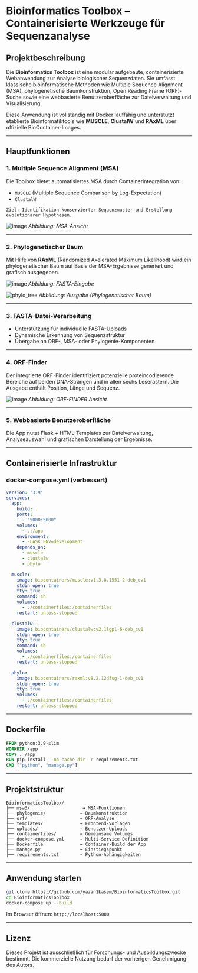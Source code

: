 # Bioinformatics Toolbox – Containerisierte Werkzeuge für Sequenzanalyse

## Projektbeschreibung

Die **Bioinformatics Toolbox** ist eine modular aufgebaute, containerisierte Webanwendung zur Analyse biologischer Sequenzdaten. Sie umfasst klassische bioinformatische Methoden wie Multiple Sequence Alignment (MSA), phylogenetische Baumkonstruktion, Open Reading Frame (ORF)-Suche sowie eine webbasierte Benutzeroberfläche zur Dateiverwaltung und Visualisierung.

Diese Anwendung ist vollständig mit Docker lauffähig und unterstützt etablierte Bioinformatiktools wie **MUSCLE**, **ClustalW** und **RAxML** über offizielle BioContainer-Images.

---

## Hauptfunktionen

### 1. Multiple Sequence Alignment (MSA)

Die Toolbox bietet automatisiertes MSA durch Containerintegration von:
- `MUSCLE` (Multiple Sequence Comparison by Log-Expectation)
- `ClustalW`

```text
Ziel: Identifikation konservierter Sequenzmuster und Erstellung evolutionärer Hypothesen.
```

![image](https://github.com/user-attachments/assets/876db3ba-5612-4e86-8d53-400a713763d7)
*Abbildung: MSA-Ansicht*

---

### 2. Phylogenetischer Baum

Mit Hilfe von **RAxML** (Randomized Axelerated Maximum Likelihood) wird ein phylogenetischer Baum auf Basis der MSA-Ergebnisse generiert und grafisch ausgegeben.

![image](https://github.com/user-attachments/assets/aca199ec-6ef8-45fa-8b03-eebc6de56c4a)
*Abbildung: FASTA-Eingabe*

![phylo_tree](https://github.com/user-attachments/assets/7c54f5af-1c9f-4546-89d2-8970e2e70cc8)
*Abbildung: Ausgabe (Phylogenetischer Baum)*

---

### 3. FASTA-Datei-Verarbeitung

- Unterstützung für individuelle FASTA-Uploads
- Dynamische Erkennung von Sequenzstruktur
- Übergabe an ORF-, MSA- oder Phylogenie-Komponenten

---

### 4. ORF-Finder

Der integrierte ORF-Finder identifiziert potenzielle proteincodierende Bereiche auf beiden DNA-Strängen und in allen sechs Leserastern. Die Ausgabe enthält Position, Länge und Sequenz.

![image](https://github.com/user-attachments/assets/f223cde4-403f-4238-ad10-09d14342af2e)
*Abbildung: ORF-FINDER Ansicht*

---

### 5. Webbasierte Benutzeroberfläche

Die App nutzt Flask + HTML-Templates zur Dateiverwaltung, Analyseauswahl und grafischen Darstellung der Ergebnisse.

---

## Containerisierte Infrastruktur

### docker-compose.yml (verbessert)

```yaml
version: '3.9'
services:
  app:
    build: .
    ports:
      - "5000:5000"
    volumes:
      - .:/app
    environment:
      - FLASK_ENV=development
    depends_on:
      - muscle
      - clustalw
      - phylo

  muscle:
    image: biocontainers/muscle:v1.3.8.1551-2-deb_cv1
    stdin_open: true
    tty: true
    command: sh
    volumes:
      - ./containerfiles:/containerfiles
    restart: unless-stopped

  clustalw:
    image: biocontainers/clustalw:v2.1lgpl-6-deb_cv1
    stdin_open: true
    tty: true
    command: sh
    volumes:
      - ./containerfiles:/containerfiles
    restart: unless-stopped

  phylo:
    image: biocontainers/raxml:v8.2.12dfsg-1-deb_cv1
    stdin_open: true
    tty: true
    volumes:
      - ./containerfiles:/containerfiles
    restart: unless-stopped
```

---

## Dockerfile

```Dockerfile
FROM python:3.9-slim
WORKDIR /app
COPY . /app
RUN pip install --no-cache-dir -r requirements.txt
CMD ["python", "manage.py"]
```

---

## Projektstruktur

```
BioinformaticsToolbox/
├── msa3/                    → MSA-Funktionen
├── phylogenie/             → Baumkonstruktion
├── orf/                    → ORF-Analyse
├── templates/              → Frontend-Vorlagen
├── uploads/                → Benutzer-Uploads
├── containerfiles/         → Gemeinsame Volumes
├── docker-compose.yml      → Multi-Service Definition
├── Dockerfile              → Container-Build der App
├── manage.py               → Einstiegspunkt
├── requirements.txt        → Python-Abhängigkeiten
```

---

## Anwendung starten

```bash
git clone https://github.com/yazan1kasem/BioinformaticsToolbox.git
cd BioinformaticsToolbox
docker-compose up --build
```

Im Browser öffnen: `http://localhost:5000`

---

## Lizenz

Dieses Projekt ist ausschließlich für Forschungs- und Ausbildungszwecke bestimmt. Die kommerzielle Nutzung bedarf der vorherigen Genehmigung des Autors.
